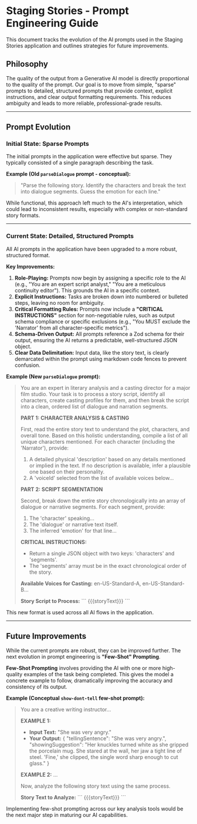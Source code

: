 # Staging Stories - Prompt Engineering Guide

This document tracks the evolution of the AI prompts used in the Staging Stories application and outlines strategies for future improvements.

## Philosophy

The quality of the output from a Generative AI model is directly proportional to the quality of the prompt. Our goal is to move from simple, "sparse" prompts to detailed, structured prompts that provide context, explicit instructions, and clear output formatting requirements. This reduces ambiguity and leads to more reliable, professional-grade results.

---

## Prompt Evolution

### Initial State: Sparse Prompts

The initial prompts in the application were effective but sparse. They typically consisted of a single paragraph describing the task.

**Example (Old `parseDialogue` prompt - conceptual):**

> "Parse the following story. Identify the characters and break the text into dialogue segments. Guess the emotion for each line."

While functional, this approach left much to the AI's interpretation, which could lead to inconsistent results, especially with complex or non-standard story formats.

---

### Current State: Detailed, Structured Prompts

All AI prompts in the application have been upgraded to a more robust, structured format.

**Key Improvements:**
1.  **Role-Playing:** Prompts now begin by assigning a specific role to the AI (e.g., "You are an expert script analyst," "You are a meticulous continuity editor"). This grounds the AI in a specific context.
2.  **Explicit Instructions:** Tasks are broken down into numbered or bulleted steps, leaving no room for ambiguity.
3.  **Critical Formatting Rules:** Prompts now include a **"CRITICAL INSTRUCTIONS"** section for non-negotiable rules, such as output schema compliance or specific exclusions (e.g., "You MUST exclude the 'Narrator' from all character-specific metrics").
4.  **Schema-Driven Output:** All prompts reference a Zod schema for their output, ensuring the AI returns a predictable, well-structured JSON object.
5.  **Clear Data Delimitation:** Input data, like the story text, is clearly demarcated within the prompt using markdown code fences to prevent confusion.

**Example (New `parseDialogue` prompt):**

> You are an expert in literary analysis and a casting director for a major film studio. Your task is to process a story script, identify all characters, create casting profiles for them, and then break the script into a clean, ordered list of dialogue and narration segments.
>
> **PART 1: CHARACTER ANALYSIS & CASTING**
>
> First, read the entire story text to understand the plot, characters, and overall tone. Based on this holistic understanding, compile a list of all unique characters mentioned.
> For each character (including the 'Narrator'), provide:
> 1. A detailed physical 'description' based on any details mentioned or implied in the text. If no description is available, infer a plausible one based on their personality.
> 2. A 'voiceId' selected from the list of available voices below...
>
> **PART 2: SCRIPT SEGMENTATION**
>
> Second, break down the entire story chronologically into an array of dialogue or narrative segments.
> For each segment, provide:
> 1. The 'character' speaking...
> 2. The 'dialogue' or narrative text itself.
> 3. The inferred 'emotion' for that line...
>
> **CRITICAL INSTRUCTIONS:**
> - Return a single JSON object with two keys: 'characters' and 'segments'.
> - The 'segments' array must be in the exact chronological order of the story.
>
> **Available Voices for Casting:**
> en-US-Standard-A, en-US-Standard-B...
>
> **Story Script to Process:**
> \`\`\`
> {{{storyText}}}
> \`\`\`

This new format is used across all AI flows in the application.

---

## Future Improvements

While the current prompts are robust, they can be improved further. The next evolution in prompt engineering is **"Few-Shot" Prompting**.

**Few-Shot Prompting** involves providing the AI with one or more high-quality examples of the task being completed. This gives the model a concrete example to follow, dramatically improving the accuracy and consistency of its output.

**Example (Conceptual `show-dont-tell` few-shot prompt):**

> You are a creative writing instructor...
>
> **EXAMPLE 1:**
> - **Input Text:** "She was very angry."
> - **Your Output:** { "tellingSentence": "She was very angry.", "showingSuggestion": "Her knuckles turned white as she gripped the porcelain mug. She stared at the wall, her jaw a tight line of steel. 'Fine,' she clipped, the single word sharp enough to cut glass." }
>
> **EXAMPLE 2:**
> ...
>
> Now, analyze the following story text using the same process.
>
> **Story Text to Analyze:**
> \`\`\`
> {{{storyText}}}
> \`\`\`

Implementing few-shot prompting across our key analysis tools would be the next major step in maturing our AI capabilities.
